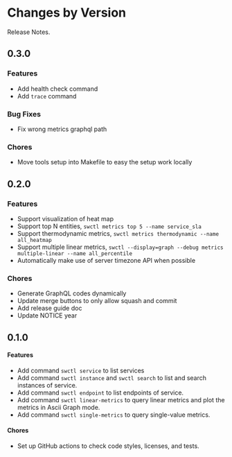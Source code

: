 Changes by Version
==================
Release Notes.

0.3.0
------------------

### Features

- Add health check command
- Add `trace` command

### Bug Fixes

- Fix wrong metrics graphql path

### Chores

- Move tools setup into Makefile to easy the setup work locally

0.2.0
------------------

### Features

- Support visualization of heat map
- Support top N entities, `swctl metrics top 5 --name service_sla`
- Support thermodynamic metrics, `swctl metrics thermodynamic --name all_heatmap`
- Support multiple linear metrics, `swctl --display=graph --debug metrics multiple-linear --name all_percentile` 
- Automatically make use of server timezone API when possible

### Chores

- Generate GraphQL codes dynamically
- Update merge buttons to only allow squash and commit
- Add release guide doc
- Update NOTICE year

0.1.0
------------------

#### Features
- Add command `swctl service` to list services
- Add command `swctl instance` and `swctl search` to list and search instances of service.
- Add command `swctl endpoint` to list endpoints of service.
- Add command `swctl linear-metrics` to query linear metrics and plot the metrics in Ascii Graph mode.
- Add command `swctl single-metrics` to query single-value metrics.

#### Chores
- Set up GitHub actions to check code styles, licenses, and tests.
